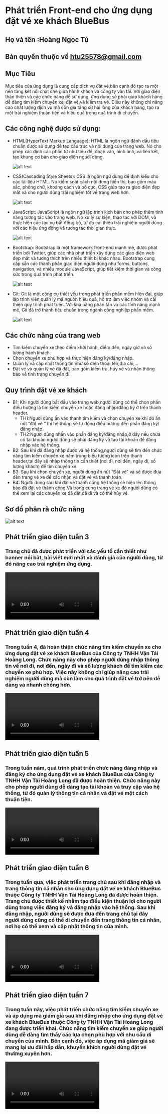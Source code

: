 # Phát triển Front-end cho ứng dụng đặt vé xe khách BlueBus

## Họ và tên :Hoàng Ngọc Tú
## Bản quyền thuộc về htu25578@gmail.com

## Mục Tiêu
Mục tiêu của ứng dụng là cung cấp dịch vụ đặt vé,bên cạnh đó tạo ra một nền tảng kết nối chặt chẽ giữa hành khách và công ty vận tải. Với giao diện thân thiện và các chức năng dễ sử dụng, ứng dụng sẽ phải giúp khách hàng dễ dàng tìm kiếm chuyến xe, đặt vé,và kiểm tra vé. Điều này không chỉ nâng cao chất lượng dịch vụ mà còn gia tăng sự hài lòng của khách hàng, tạo ra một trải nghiệm thuận tiện và hiệu quả trong quá trình di chuyển.

## Các công nghệ được sử dụng:
 - HTML(HyperText Markup Language): HTML là ngôn ngữ đánh dấu tiêu chuẩn được sử dụng để tạo cấu trúc và nội dung của trang web. Nó cho phép xác định các phần tử như tiêu đề, đoạn văn, hình ảnh, và liên kết, tạo khung cơ bản cho giao diện người dùng.
 
 
     ![alt text](image.png)



 - CSS(Cascading Style Sheets): CSS là ngôn ngữ dùng để định kiểu cho các tài liệu HTML. Nó kiểm soát cách nội dung hiển thị, bao gồm màu sắc, phông chữ, khoảng cách và bố cục. CSS giúp tạo ra giao diện đẹp mắt và cho người dùng trải nghiệm tốt về trang web hơn.


     ![alt text](image-2.png)


- JavaScript: JavaScript là ngôn ngữ lập trình kịch bản cho phép thêm tính năng tương tác vào trang web. Nó xử lý sự kiện, thao tác với DOM, và thực hiện các tác vụ bất đồng bộ, từ đó cải thiện trải nghiệm người dùng với các hiệu ứng động và tương tác thời gian thực.


     ![alt text](image-3.png)


- Bootstrap: Bootstrap là một framework front-end mạnh mẽ, được phát triển bởi Twitter, giúp các nhà phát triển xây dựng các giao diện web đẹp mắt và tương thích trên nhiều thiết bị khác nhau. Bootstrap cung cấp sẵn các thành phần giao diện người dùng như forms, buttons, navigation, và nhiều module JavaScript, giúp tiết kiệm thời gian và công sức trong quá trình phát triển.


    ![alt text](image-4.png)



- Git: Git là một công cụ thiết yếu trong phát triển phần mềm hiện đại, giúp lập trình viên quản lý mã nguồn hiệu quả, hỗ trợ làm việc nhóm và cải thiện quy trình phát triển. Với khả năng phân tán và các tính năng mạnh mẽ, Git đã trở thành tiêu chuẩn trong ngành công nghiệp phần mềm.


     ![alt text](image-5.png)

## Các chức năng của trang web
 - Tìm kiếm chuyến xe theo điểm khởi hành, điểm đến, ngày giờ và số lượng hành khách.
 - Chọn chuyến xe phù hợp và thực hiện đăng ký/đăng nhập.
 - Quản lý và cập nhật thông tin như số điện thoại,tên,địa chỉ,…
 - Đặt vé và quản lý vé đã đặt, bao gồm kiểm tra, hủy vé và nhận thông báo về tình trạng chuyến đi.
 
## Quy trình đặt vé xe khách
- B1: Khi người dùng bắt đầu vào trang web,người dùng có thể chọn phần điều hướng là tìm kiếm chuyến xe hoặc đăng nhập/đăng ký ở trên thanh header.
  - TH1:Người dùng ấn vào thanh tìm kiếm và chọn chuyến xe khi đó ấn nút “đặt vé ” thì hệ thống sẽ tự động điều hướng đến phần đăng ký/đăng nhập.
  - TH2:Người dùng nhấn vào phần đăng ký/đăng nhập,ở đây nếu chưa có tài khoản người dùng sẽ phải đăng ký và tạo tài khoản để đăng nhập vào hệ thống.
- B2: Sau khi đã đăng nhập được và hệ thống,người dùng sẽ tìm đến chức năng tìm kiếm chuyến xe nằm trong biểu tượng icon trên thanh header,tại đây sẽ nhập thông tin cần thiết (nơi đi, nơi đến, ngày đi, số lượng khách) để tìm chuyến xe.
- B3: Sau khi chọn chuyến xe, người dùng ấn nút “Đặt vé” và sẽ được đưa đến trang vé xe để xác nhận và đặt vé và thanh toán.
- B4: Người dùng sau khi đặt vé thành công hệ thống sẽ hiện lên thông báo đã đặt vé thành công.Và trong cùng trang vé xe đó người dùng có thể xem lại các chuyến xe đã đặt,đã đi và có thể hủy vé.
## Sơ đồ phân rã chức năng
![alt text](image-6.png)

## Phát triển giao diện tuần 3
### Trang chủ đã được phát triển với các yếu tố cần thiết như banner nổi bật, bài viết mới nhất và đánh giá của người dùng, từ đó nâng cao trải nghiệm ứng dụng.

 <video controls src="img-readme/Quay màn hình 2024-10-30 214416.mp4" title="Title"></video>


 ## Phát triển giao diện tuần 4
### Trong tuần 4, đã hoàn thiện chức năng tìm kiếm chuyến xe cho ứng dụng đặt vé xe khách BlueBus của Công ty TNHH Vận Tải Hoàng Long. Chức năng này cho phép người dùng nhập thông tin về nơi đi, nơi đến, ngày đi và số lượng khách để tìm kiếm các chuyến xe phù hợp. Việc này không chỉ giúp nâng cao trải nghiệm người dùng mà còn làm cho quá trình đặt vé trở nên dễ dàng và nhanh chóng hơn.

<video controls src="img-readme/nguoidungnhantimkiem.mp4" title="Title"></video>


## Phát triển giao diện tuần 5
### Trong tuần năm, quá trình phát triển chức năng đăng nhập và đăng ký cho ứng dụng đặt vé xe khách BlueBus của Công ty TNHH Vận Tải Hoàng Long đã được hoàn thiện. Chức năng này cho phép người dùng dễ dàng tạo tài khoản và truy cập vào hệ thống, từ đó quản lý thông tin cá nhân và đặt vé một cách thuận tiện.


<video controls src="img-readme/nguoidungkhinhandangkydangnhap.mp4" title="Title"></video>

## Phát triển giao diện tuần 6
### Trong tuần qua, việc phát triển trang chủ sau khi đăng nhập và trang thông tin cá nhân cho ứng dụng đặt vé xe khách BlueBus thuộc Công ty TNHH Vận Tải Hoàng Long đã được hoàn thiện. Trang chủ được thiết kế nhằm tạo điều kiện thuận lợi cho người dùng trong việc đăng ký và đăng nhập vào hệ thống. Sau khi đăng nhập, người dùng sẽ được đưa đến trang chủ tại đây người dùng cũng có thể di chuyển đến trang thông tin cá nhân, nơi họ có thể xem và cập nhật thông tin của mình. 

<video controls src="img-readme/thongtincanhan.mp4" title="Title"></video>


## Phát triển giao diện tuần 7
### Trong tuần này, việc phát triển chức năng tìm kiếm chuyến xe và áp dụng mã giảm giá sau khi đăng nhập cho ứng dụng đặt vé xe khách BlueBus thuộc Công ty TNHH Vận Tải Hoàng Long đang được triển khai. Chức năng tìm kiếm chuyến xe giúp người dùng dễ dàng tìm thấy các lựa chọn phù hợp với nhu cầu di chuyển của mình. Bên cạnh đó, việc áp dụng mã giảm giá sẽ mang lại ưu đãi hấp dẫn, khuyến khích người dùng đặt vé thường xuyên hơn.


<video controls src="img-readme/Tìm kiếm chuyến xe và mã giảm giá.mp4" title="Title"></video>